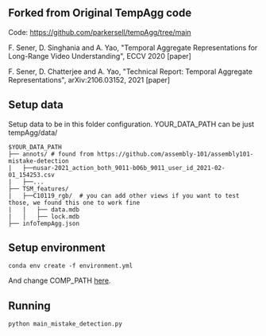## Forked from Original TempAgg code

Code: https://github.com/parkersell/tempAgg/tree/main

F. Sener, D. Singhania and A. Yao, "Temporal Aggregate Representations for Long-Range Video Understanding", ECCV 2020 [paper]

F. Sener, D. Chatterjee and A. Yao, "Technical Report: Temporal Aggregate Representations", arXiv:2106.03152, 2021 [paper]

## Setup data

Setup data to be in this folder configuration. YOUR_DATA_PATH can be just tempAgg/data/

```
$YOUR_DATA_PATH
├── annots/ # found from https://github.com/assembly-101/assembly101-mistake-detection
|   ├──nusar-2021_action_both_9011-b06b_9011_user_id_2021-02-01_154253.csv
|   ├──...
├── TSM_features/
|   ├──C10119_rgb/  # you can add other views if you want to test those, we found this one to work fine
|   |   ├── data.mdb
|   │   ├── lock.mdb
├── infoTempAgg.json
```


## Setup environment

`conda env create -f environment.yml`

And change COMP_PATH [here](https://github.com/parkersell/tempAgg/blob/mistake_detection/main_mistake_detection.py#L24).

## Running
`python main_mistake_detection.py`
